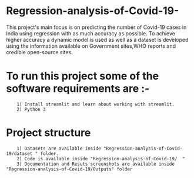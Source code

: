 # Regression-analysis-of-Covid-19-
This project's main focus is on predicting the number of Covid-19 cases in India using regression with as much accuracy as possible. To achieve higher accuracy a dynamic model is used as well as a dataset is developed using the information available on Government sites,WHO reports and credible open-source sites.

# To run this project some of the software requirements are :-
        1) Install streamlit and learn about working with streamlit.
        2) Python 3

# Project structure
        1) Datasets are available inside "Regression-analysis-of-Covid-19/dataset " folder.
        2) Code is available inside "Regression-analysis-of-Covid-19/  "
        3) Documentation and Resuts screenshots are available inside "Regression-analysis-of-Covid-19/Outputs" folder
